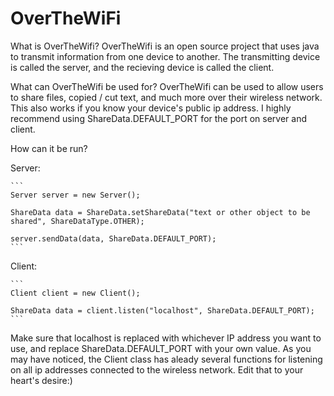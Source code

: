 # OverTheWiFi

What is OverTheWifi?
OverTheWifi is an open source project that uses java to transmit 
information from one device to another. The transmitting device is called 
the server, and the recieving device is called the client.

What can OverTheWifi be used for?
OverTheWifi can be used to allow users to share files, copied / cut text, 
and much more over their wireless network. This also works if you know your 
device's public ip address. I highly recommend using ShareData.DEFAULT_PORT 
for the port on server and client.

How can it be run?

Server:

	```
	Server server = new Server();
	
	ShareData data = ShareData.setShareData("text or other object to be shared", ShareDataType.OTHER);
	
	server.sendData(data, ShareData.DEFAULT_PORT);
	```


Client:

	```
	Client client = new Client();
	
	ShareData data = client.listen("localhost", ShareData.DEFAULT_PORT);
	```

Make sure that localhost is replaced with whichever IP address you want to 
use, and replace ShareData.DEFAULT_PORT with your own value. As you may have noticed, the Client class has aleady several functions 
for listening on all ip addresses connected to the wireless network. Edit 
that to your heart's desire:)

